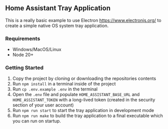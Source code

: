 ## Home Assistant Tray Application

This is a really basic example to use Electron https://www.electronjs.org/ to create a simple native OS system tray application. 

### Requirements
- Windows/MacOS/Linux
- Node 20+

### Getting Started
1. Copy the project by cloning or downloading the repositories contents
2. Run `npm install` in a terminal inside of the project
3. Run `cp .env.example .env` in the terminal
4. Open the `.env` file and populate `HOME_ASSISTANT_BASE_URL` and `HOME_ASSISTANT_TOKEN` with a long-lived token (created in the security section of your user account)
5. Run `npm run start` to start the tray application in development mode
6. Run `npm run make` to build the tray application to a final executable which you can run on startup.
